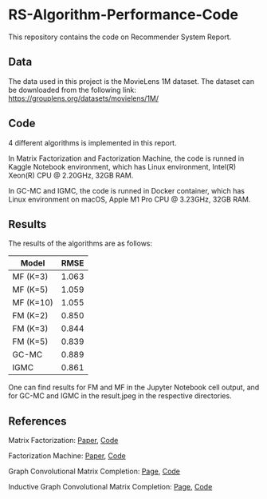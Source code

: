 # RS-Algorithm-Performance-Code

This repository contains the code on Recommender System Report.

## Data

The data used in this project is the MovieLens 1M dataset. 
The dataset can be downloaded from the following link: https://grouplens.org/datasets/movielens/1M/

## Code

4 different algorithms is implemented in this report.

In Matrix Factorization and Factorization Machine, the code is runned in Kaggle Notebook environment,
which has Linux environment, Intel(R) Xeon(R) CPU @ 2.20GHz, 32GB RAM.

In GC-MC and IGMC, the code is runned in Docker container, 
which has Linux environment on macOS, Apple M1 Pro CPU @ 3.23GHz, 32GB RAM.

## Results

The results of the algorithms are as follows:

| Model     | RMSE  |
|-----------|-------|
| MF (K=3)  | 1.063 |
| MF (K=5)  | 1.059 |
| MF (K=10) | 1.055 |
| FM (K=2)  | 0.850 |
| FM (K=3)  | 0.844 |
| FM (K=5)  | 0.839 |
| GC-MC     | 0.889 |
| IGMC      | 0.861 |

One can find results for FM and MF in the Jupyter Notebook cell output, 
and for GC-MC and IGMC in the result.jpeg in the respective directories.

## References

Matrix Factorization: [Paper](https://ieeexplore.ieee.org/document/5197422), [Code](https://www.kaggle.com/code/phamdinhkhanh/matrix-factorization-movie-length-1m/notebook)

Factorization Machine: [Paper](https://ieeexplore.ieee.org/document/5694074), [Code](https://github.com/floraxhuang/Movie-Recommendation-System.git)

Graph Convolutional Matrix Completion: [Page](https://arxiv.org/abs/1706.02263), [Code](https://github.com/riannevdberg/gc-mc.git)

Inductive Graph Convolutional Matrix Completion: [Page](https://arxiv.org/abs/1904.12058), [Code](https://github.com/muhanzhang/IGMC.git)